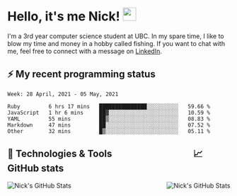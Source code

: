 
# Hello, it's me Nick! <img src="https://raw.githubusercontent.com/MartinHeinz/MartinHeinz/master/wave.gif" width="30px">

I'm a 3rd year computer science student at UBC. In my spare time, I like to blow my time and money in a hobby called fishing. If you want to chat with me, feel free to connect with a message on [LinkedIn](https://www.linkedin.com/in/nicholas-wong-a0a51510a/).

## ⚡️ My recent programming status
<!--START_SECTION:waka-->
```text
Week: 28 April, 2021 - 05 May, 2021

Ruby         6 hrs 17 mins   ███████████████░░░░░░░░░░   59.66 % 
JavaScript   1 hr 6 mins     ██▓░░░░░░░░░░░░░░░░░░░░░░   10.59 % 
YAML         55 mins         ██▒░░░░░░░░░░░░░░░░░░░░░░   08.83 % 
Markdown     47 mins         ██░░░░░░░░░░░░░░░░░░░░░░░   07.52 % 
Other        32 mins         █▒░░░░░░░░░░░░░░░░░░░░░░░   05.11 % 
```
<!--END_SECTION:waka-->



## 🔧 Technologies & Tools &nbsp;&nbsp;&nbsp;&nbsp;&nbsp;&nbsp;&nbsp;&nbsp;&nbsp;&nbsp;&nbsp;&nbsp;&nbsp;&nbsp;&nbsp;&nbsp;&nbsp;&nbsp;&nbsp;&nbsp;&nbsp;&nbsp;&nbsp;&nbsp;&nbsp;&nbsp;&nbsp;&nbsp;&nbsp;&nbsp;&nbsp;&nbsp;&nbsp;&nbsp;&nbsp;&nbsp;📈 GitHub stats
<a href="https://github.com/kozr/kozr">
  <img align="right" src="https://github-readme-stats.vercel.app/api?username=kozr&show_icons=true&line_height=27&count_private=true&title_color=ffffff&text_color=c9cacc&icon_color=2bbc8a&bg_color=1d1f21" alt="Nick's GitHub Stats" />
</a>
<a href="https://github.com/kozr/kozr">
  <img align="left" src="https://github-readme-stats.vercel.app/api/top-langs?username=kozr&show_icons=true&line_height=27&&hide=css,html&title_color=ffffff&text_color=c9cacc&icon_color=2bbc8a&bg_color=1d1f21" alt="Nick's GitHub Stats" />
</a>
